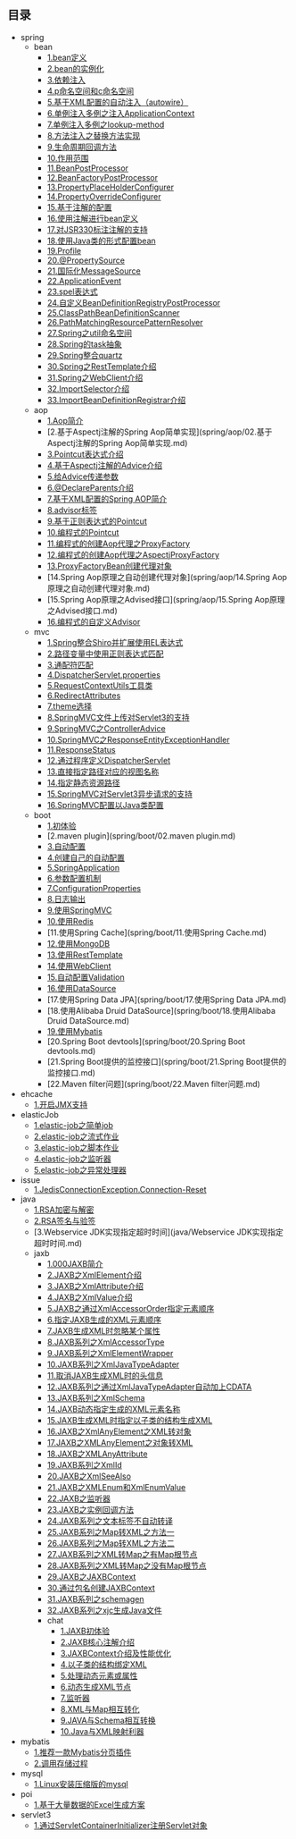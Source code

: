 
## 目录

* spring
  * bean
    * [1.bean定义](spring/bean/01.bean定义.md)
    * [2.bean的实例化](spring/bean/02.bean的实例化.md)
    * [3.依赖注入](spring/bean/03.依赖注入.md)
    * [4.p命名空间和c命名空间](spring/bean/04.p命名空间和c命名空间.md)
    * [5.基于XML配置的自动注入（autowire）](spring/bean/05.基于XML配置的自动注入（autowire）.md)
    * [6.单例注入多例之注入ApplicationContext](spring/bean/06.单例注入多例之注入ApplicationContext.md)
    * [7.单例注入多例之lookup-method](spring/bean/07.单例注入多例之lookup-method.md)
    * [8.方法注入之替换方法实现](spring/bean/08.方法注入之替换方法实现.md)
    * [9.生命周期回调方法](spring/bean/09.生命周期回调方法.md)
    * [10.作用范围](spring/bean/10.作用范围.md)
    * [11.BeanPostProcessor](spring/bean/11.BeanPostProcessor.md)
    * [12.BeanFactoryPostProcessor](spring/bean/12.BeanFactoryPostProcessor.md)
    * [13.PropertyPlaceHolderConfigurer](spring/bean/13.PropertyPlaceHolderConfigurer.md)
    * [14.PropertyOverrideConfigurer](spring/bean/14.PropertyOverrideConfigurer.md)
    * [15.基于注解的配置](spring/bean/15.基于注解的配置.md)
    * [16.使用注解进行bean定义](spring/bean/16.使用注解进行bean定义.md)
    * [17.对JSR330标注注解的支持](spring/bean/17.对JSR330标注注解的支持.md)
    * [18.使用Java类的形式配置bean](spring/bean/18.使用Java类的形式配置bean.md)
    * [19.Profile](spring/bean/19.Profile.md)
    * [20.@PropertySource](spring/bean/20.@PropertySource.md)
    * [21.国际化MessageSource](spring/bean/21.国际化MessageSource.md)
    * [22.ApplicationEvent](spring/bean/22.ApplicationEvent.md)
    * [23.spel表达式](spring/bean/23.spel表达式.md)
    * [24.自定义BeanDefinitionRegistryPostProcessor](spring/bean/24.自定义BeanDefinitionRegistryPostProcessor.md)
    * [25.ClassPathBeanDefinitionScanner](spring/bean/25.ClassPathBeanDefinitionScanner.md)
    * [26.PathMatchingResourcePatternResolver](spring/bean/26.PathMatchingResourcePatternResolver.md)
    * [27.Spring之util命名空间](spring/bean/27.Spring之util命名空间.md)
    * [28.Spring的task抽象](spring/bean/28.Spring的task抽象.md)
    * [29.Spring整合quartz](spring/bean/29.Spring整合quartz.md)
    * [30.Spring之RestTemplate介绍](spring/bean/30.Spring之RestTemplate介绍.md)
    * [31.Spring之WebClient介绍](spring/bean/31.Spring之WebClient介绍.md)
    * [32.ImportSelector介绍](spring/bean/32.ImportSelector介绍.md)
    * [33.ImportBeanDefinitionRegistrar介绍](spring/bean/33.ImportBeanDefinitionRegistrar介绍.md)
  * aop
    * [1.Aop简介](spring/aop/01.Aop简介.md)
    * [2.基于Aspectj注解的Spring Aop简单实现](spring/aop/02.基于Aspectj注解的Spring Aop简单实现.md)
    * [3.Pointcut表达式介绍](spring/aop/03.Pointcut表达式介绍.md)
    * [4.基于Aspectj注解的Advice介绍](spring/aop/04.基于Aspectj注解的Advice介绍.md)
    * [5.给Advice传递参数](spring/aop/05.给Advice传递参数.md)
    * [6.@DeclareParents介绍](spring/aop/06.@DeclareParents介绍.md)
    * [7.基于XML配置的Spring AOP简介](spring/aop/07.基于XML配置的Spring%20AOP简介.md)
    * [8.advisor标签](spring/aop/08.advisor标签.md)
    * [9.基于正则表达式的Pointcut](spring/aop/09.基于正则表达式的Pointcut.md)
    * [10.编程式的Pointcut](spring/aop/10.编程式的Pointcut.md)
    * [11.编程式的创建Aop代理之ProxyFactory](spring/aop/11.编程式的创建Aop代理之ProxyFactory.md)
    * [12.编程式的创建Aop代理之AspectjProxyFactory](spring/aop/12.编程式的创建Aop代理之AspectjProxyFactory.md)
    * [13.ProxyFactoryBean创建代理对象](spring/aop/13.ProxyFactoryBean创建代理对象.md)
    * [14.Spring Aop原理之自动创建代理对象](spring/aop/14.Spring Aop原理之自动创建代理对象.md)
    * [15.Spring Aop原理之Advised接口](spring/aop/15.Spring Aop原理之Advised接口.md)
    * [16.编程式的自定义Advisor](spring/aop/16.编程式的自定义Advisor.md)
  * mvc
    * [1.Spring整合Shiro并扩展使用EL表达式](spring/mvc/01.Spring整合Shiro并扩展使用EL表达式.md)
    * [2.路径变量中使用正则表达式匹配](spring/mvc/01.路径变量中使用正则表达式匹配.md)
    * [3.通配符匹配](spring/mvc/02.通配符匹配.md)
    * [4.DispatcherServlet.properties](spring/mvc/03.DispatcherServlet.properties.md)
    * [5.RequestContextUtils工具类](spring/mvc/04.RequestContextUtils工具类.md)
    * [6.RedirectAttributes](spring/mvc/05.RedirectAttributes.md)
    * [7.theme选择](spring/mvc/06.theme选择.md)
    * [8.SpringMVC文件上传对Servlet3的支持](spring/mvc/07.SpringMVC文件上传对Servlet3的支持.md)
    * [9.SpringMVC之ControllerAdvice](spring/mvc/08.SpringMVC之ControllerAdvice.md)
    * [10.SpringMVC之ResponseEntityExceptionHandler](spring/mvc/09.SpringMVC之ResponseEntityExceptionHandler.md)
    * [11.ResponseStatus](spring/mvc/10.ResponseStatus.md)
    * [12.通过程序定义DispatcherServlet](spring/mvc/11.通过程序定义DispatcherServlet.md)
    * [13.直接指定路径对应的视图名称](spring/mvc/12.直接指定路径对应的视图名称.md)
    * [14.指定静态资源路径](spring/mvc/13.指定静态资源路径.md)
    * [15.SpringMVC对Servlet3异步请求的支持](spring/mvc/14.SpringMVC对Servlet3异步请求的支持.md)
    * [16.SpringMVC配置以Java类配置](spring/mvc/15.SpringMVC配置以Java类配置.md)
  * boot
    * [1.初体验](spring/boot/01.初体验.md)
    * [2.maven plugin](spring/boot/02.maven plugin.md)
    * [3.自动配置](spring/boot/03.自动配置.md)
    * [4.创建自己的自动配置](spring/boot/04.创建自己的自动配置.md)
    * [5.SpringApplication](spring/boot/05.SpringApplication.md)
    * [6.参数配置机制](spring/boot/06.参数配置机制.md)
    * [7.ConfigurationProperties](spring/boot/07.ConfigurationProperties.md)
    * [8.日志输出](spring/boot/08.日志输出.md)
    * [9.使用SpringMVC](spring/boot/09.使用SpringMVC.md)
    * [10.使用Redis](spring/boot/10.使用Redis.md)
    * [11.使用Spring Cache](spring/boot/11.使用Spring Cache.md)
    * [12.使用MongoDB](spring/boot/12.使用MongoDB.md)
    * [13.使用RestTemplate](spring/boot/13.使用RestTemplate.md)
    * [14.使用WebClient](spring/boot/14.使用WebClient.md)
    * [15.自动配置Validation](spring/boot/15.自动配置Validation.md)
    * [16.使用DataSource](spring/boot/16.使用DataSource.md)
    * [17.使用Spring Data JPA](spring/boot/17.使用Spring Data JPA.md)
    * [18.使用Alibaba Druid DataSource](spring/boot/18.使用Alibaba Druid DataSource.md)
    * [19.使用Mybatis](spring/boot/19.使用Mybatis.md)
    * [20.Spring Boot devtools](spring/boot/20.Spring Boot devtools.md)
    * [21.Spring Boot提供的监控接口](spring/boot/21.Spring Boot提供的监控接口.md)
    * [22.Maven filter问题](spring/boot/22.Maven filter问题.md)
* ehcache
  * [1.开启JMX支持](ehcache/01.开启JMX支持.md)
* elasticJob
  * [1.elastic-job之简单job](elasticJob/01.elastic-job之简单job.md)
  * [2.elastic-job之流式作业](elasticJob/02.elastic-job之流式作业.md)
  * [3.elastic-job之脚本作业](elasticJob/03.elastic-job之脚本作业.md)
  * [4.elastic-job之监听器](elasticJob/04.elastic-job之监听器.md)
  * [5.elastic-job之异常处理器](elasticJob/05.elastic-job之异常处理器.md)
* issue
  * [1.JedisConnectionException.Connection-Reset](issue/01.JedisConnectionException.Connection-Reset.md)
* java
  * [1.RSA加密与解密](java/01.RSA加密与解密.md)
  * [2.RSA签名与验签](java/02.RSA签名与验签.md)
  * [3.Webservice JDK实现指定超时时间](java/Webservice JDK实现指定超时时间.md)
  * jaxb
    * [1.000JAXB简介](java/jaxb/000JAXB简介.md)
    * [2.JAXB之XmlElement介绍](java/jaxb/001.JAXB之XmlElement介绍.md)
    * [3.JAXB之XmlAttribute介绍](java/jaxb/002.JAXB之XmlAttribute介绍.md)
    * [4.JAXB之XmlValue介绍](java/jaxb/003.JAXB之XmlValue介绍.md)
    * [5.JAXB之通过XmlAccessorOrder指定元素顺序](java/jaxb/04.01.JAXB之通过XmlAccessorOrder指定元素顺序.md)
    * [6.指定JAXB生成的XML元素顺序](java/jaxb/04.02.指定JAXB生成的XML元素顺序.md)
    * [7.JAXB生成XML时忽略某个属性](java/jaxb/04.JAXB生成XML时忽略某个属性.md)
    * [8.JAXB系列之XmlAccessorType](java/jaxb/05.JAXB系列之XmlAccessorType.md)
    * [9.JAXB系列之XmlElementWrapper](java/jaxb/06.JAXB系列之XmlElementWrapper.md)
    * [10.JAXB系列之XmlJavaTypeAdapter](java/jaxb/07.JAXB系列之XmlJavaTypeAdapter.md)
    * [11.取消JAXB生成XML时的头信息](java/jaxb/08.取消JAXB生成XML时的头信息.md)
    * [12.JAXB系列之通过XmlJavaTypeAdapter自动加上CDATA](java/jaxb/09.JAXB系列之通过XmlJavaTypeAdapter自动加上CDATA.md)
    * [13.JAXB系列之XmlSchema](java/jaxb/10.00.JAXB系列之XmlSchema.md)
    * [14.JAXB动态指定生成的XML元素名称](java/jaxb/10.01.JAXB动态指定生成的XML元素名称.md)
    * [15.JAXB生成XML时指定以子类的结构生成XML](java/jaxb/10.01.JAXB生成XML时指定以子类的结构生成XML.md)
    * [16.JAXB之XmlAnyElement之XML转对象](java/jaxb/10.02.JAXB之XmlAnyElement之XML转对象.md)
    * [17.JAXB之XMLAnyElement之对象转XML](java/jaxb/10.03.JAXB之XMLAnyElement之对象转XML.md)
    * [18.JAXB之XMLAnyAttribute](java/jaxb/10.04.JAXB之XMLAnyAttribute.md)
    * [19.JAXB系列之XmlId](java/jaxb/10.05.JAXB系列之XmlId.md)
    * [20.JAXB之XmlSeeAlso](java/jaxb/10.06.JAXB之XmlSeeAlso.md)
    * [21.JAXB之XMLEnum和XmlEnumValue](java/jaxb/10.07.JAXB之XMLEnum和XmlEnumValue.md)
    * [22.JAXB之监听器](java/jaxb/10.08.JAXB之监听器.md)
    * [23.JAXB之实例回调方法](java/jaxb/10.09.JAXB之实例回调方法.md)
    * [24.JAXB系列之文本标签不自动转译](java/jaxb/10.JAXB系列之文本标签不自动转译.md)
    * [25.JAXB系列之Map转XML之方法一](java/jaxb/11.JAXB系列之Map转XML之方法一.md)
    * [26.JAXB系列之Map转XML之方法二](java/jaxb/12.JAXB系列之Map转XML之方法二.md)
    * [27.JAXB系列之XML转Map之有Map根节点](java/jaxb/13.01.JAXB系列之XML转Map之有Map根节点.md)
    * [28.JAXB系列之XML转Map之没有Map根节点](java/jaxb/13.02.JAXB系列之XML转Map之没有Map根节点.md)
    * [29.JAXB之JAXBContext](java/jaxb/20.JAXB之JAXBContext.md)
    * [30.通过包名创建JAXBContext](java/jaxb/21.通过包名创建JAXBContext.md)
    * [31.JAXB系列之schemagen](java/jaxb/22.JAXB系列之schemagen.md)
    * [32.JAXB系列之xjc生成Java文件](java/jaxb/23.JAXB系列之xjc生成Java文件.md)
    * chat
      * [1.JAXB初体验](java/jaxb/chat/01.JAXB初体验.md)
      * [2.JAXB核心注解介绍](java/jaxb/chat/02.JAXB核心注解介绍.md)
      * [3.JAXBContext介绍及性能优化](java/jaxb/chat/03.JAXBContext介绍及性能优化.md)
      * [4.以子类的结构绑定XML](java/jaxb/chat/04.以子类的结构绑定XML.md)
      * [5.处理动态元素或属性](java/jaxb/chat/05.处理动态元素或属性.md)
      * [6.动态生成XML节点](java/jaxb/chat/06.动态生成XML节点.md)
      * [7.监听器](java/jaxb/chat/07.监听器.md)
      * [8.XML与Map相互转化](java/jaxb/chat/08.XML与Map相互转化.md)
      * [9.JAVA与Schema相互转换](java/jaxb/chat/09.JAVA与Schema相互转换.md)
      * [10.Java与XML映射利器](java/jaxb/chat/Java与XML映射利器.md)
* mybatis
  * [1.推荐一款Mybatis分页插件](mybatis/推荐一款Mybatis分页插件.md)
  * [2.调用存储过程](mybatis/调用存储过程.md)
* mysql
  * [1.Linux安装压缩版的mysql](mysql/Linux安装压缩版的mysql.md)
* poi
  * [1.基于大量数据的Excel生成方案](poi/基于大量数据的Excel生成方案.md)
* servlet3
  * [1.通过ServletContainerInitializer注册Servlet对象](servlet3/01.通过ServletContainerInitializer注册Servlet对象.md)




